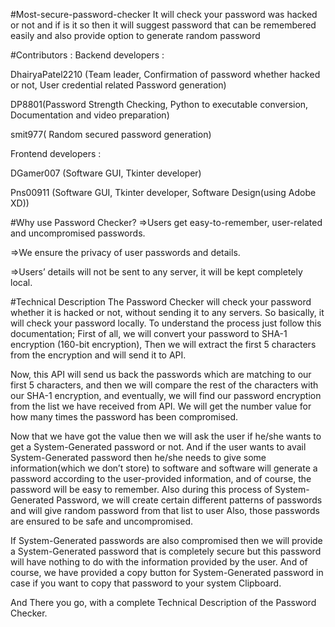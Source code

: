 #Most-secure-password-checker
It will check your password was hacked or not and if is it so then it will suggest password that can be remembered easily and also provide option to generate random password

#Contributors :
Backend developers :

DhairyaPatel2210 (Team leader, Confirmation of password whether hacked or not, User credential related Password generation)

DP8801(Password Strength Checking, Python to executable conversion, Documentation and video preparation)

smit977( Random secured password generation)

Frontend developers :

DGamer007 (Software GUI, Tkinter developer)

Pns00911 (Software GUI, Tkinter developer, Software Design(using Adobe XD))

#Why use Password Checker?
=>Users get easy-to-remember, user-related and uncompromised passwords.

=>We ensure the privacy of user passwords and details.

=>Users’ details will not be sent to any server, it will be kept completely local.

#Technical Description
The Password Checker will check your password whether it is hacked or not, without sending it to any servers. So basically, it will check your password locally. To understand the process just follow this documentation; First of all, we will convert your password to SHA-1 encryption (160-bit encryption), Then we will extract the first 5 characters from the encryption and will send it to API.

Now, this API will send us back the passwords which are matching to our first 5 characters, and then we will compare the rest of the characters with our SHA-1 encryption, and eventually, we will find our password encryption from the list we have received from API. We will get the number value for how many times the password has been compromised.

Now that we have got the value then we will ask the user if he/she wants to get a System-Generated password or not. And if the user wants to avail System-Generated password then he/she needs to give some information(which we don’t store) to software and software will generate a password according to the user-provided information, and of course, the password will be easy to remember. Also during this process of System-Generated Password, we will create certain different patterns of passwords and will give random password from that list to user Also, those passwords are ensured to be safe and uncompromised.

If System-Generated passwords are also compromised then we will provide a System-Generated password that is completely secure but this password will have nothing to do with the information provided by the user. And of course, we have provided a copy button for System-Generated password in case if you want to copy that password to your system Clipboard.

And There you go, with a complete Technical Description of the Password Checker.
